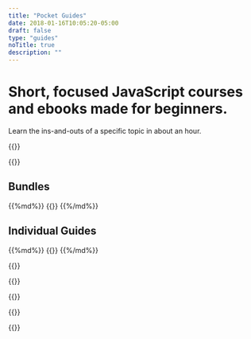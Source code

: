 ```yaml
---
title: "Pocket Guides"
date: 2018-01-16T10:05:20-05:00
draft: false
type: "guides"
noTitle: true
description: ""
---
```


<h1 class="margin-bottom-small text-xlarge text-normal">Short, focused JavaScript courses and ebooks made for beginners.</h1>

<span class="text-large">Learn the ins-and-outs of a specific topic in about an hour.</span>

{{<cta for="guides-all">}}

{{<used-by>}}

## Bundles

<div class="list-spaced-small">
{{%md%}}
{{<product-list package="bundles">}}
{{%/md%}}
</div>

## Individual Guides

<div class="list-spaced-small">
{{%md%}}
{{<product-list package="complete">}}
{{%/md%}}
</div>

{{<testimonial-group group="homepage">}}

{{<skills>}}

{{<money-back>}}

{{<cta for="bio">}}

{{<not-ready-yet>}}